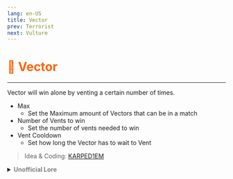 ```yaml
---
lang: en-US
title: Vector
prev: Terrorist
next: Vulture
---
```


# <font color=#ff6201>💨 <b>Vector</b></font> <Badge text="Chaos" type="tip" vertical="middle"/>
---

Vector will win alone by venting a certain number of times.
* Max
  * Set the Maximum amount of Vectors that can be in a match
* Number of Vents to win
  * Set the number of vents needed to win
* Vent Cooldown
  * Set how long the Vector has to wait to Vent
  
> Idea & Coding: [KARPED1EM](https://github.com/KARPED1EM)

<details>
<summary><b><font color=gray>Unofficial Lore</font></b></summary>

- And the canons went BOOM!
Disclaimer : Title has been used twice..
The vector knew one thing
He knew how to jump
And Jump...
And... Jump

Well He could also eat and walk and talk
But jumping was his passion...

And he understood one thing..
It took energy so it took time for him to jump between every jump..
Now the vents made so much sound it made others go insane....

And then the engineer turned the heat up
The Scavenger became more hyper and ate 5 Beans...

Too much for everyone and when it passes a certain limit

Everyone went Insane with the sound
Clank Clank 
"Shut it man"
"Stop"
"Is he Jester?"
"Why"

And then he did it
He made everyone end themselves
And the captain crashed the ship... All because of him....

Making people mad... sounds good..
In this case was good too

The End

> Submitted by: champofchamps78
</details>